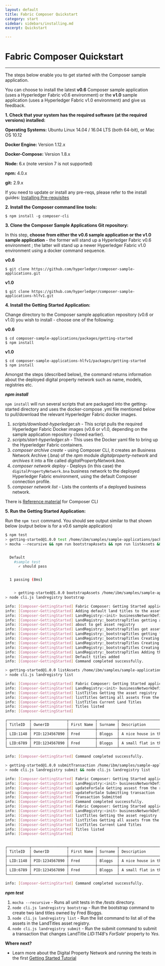 ```yaml
---
layout: default
title: Fabric Composer Quickstart
category: start
sidebar: sidebars/installing.md
excerpt: Quickstart

---
```


# Fabric Composer Quickstart

---

The steps below enable you to get started with the Composer sample application.

You can choose to install the latest  **v0.6** Composer sample application (uses a Hyperledger Fabric v0.6 environment) or the **v1.0** sample application (uses a Hyperledger Fabric v1.0 environment) and give us feedback.

**1. Check that your system has the required software (at the required versions) installed:**

**Operating Systems:** Ubuntu Linux 14.04 / 16.04 LTS (both 64-bit), or Mac OS 10.12

**Docker Engine:** Version 1.12.x

**Docker-Compose:** Version 1.8.x

**Node:** 6.x (note version 7 is not supported)

**npm:** 4.0.x

**git:** 2.9.x

If you need to update or install any pre-reqs, please refer to the install guides:
[Installing Pre-requisites](../installing/prerequisites.md)

**2. Install the Composer command line tools:**

```
$ npm install -g composer-cli
```

**3. Clone the Composer Sample Applications Git repository:**

In this step, **choose from either the v0.6 sample application or the v1.0 sample application** - the former will stand up a Hyperledger Fabric v0.6 environment ; the latter will stand up a newer Hyperledger Fabric v1.0 environment using a docker command sequence.

**v0.6**

```
$ git clone https://github.com/hyperledger/composer-sample-applications.git
```

**v1.0**

```
$ git clone https://github.com/hyperledger/composer-sample-applications-hlfv1.git
```

**4. Install the Getting Started Application:**

Change directory to the Composer sample application repository (v0.6 or v1.0) you wish to install - choose one of the following:

**v0.6**

```
$ cd composer-sample-applications/packages/getting-started
$ npm install
```
**v1.0**

```
$ cd composer-sample-applications-hlfv1/packages/getting-started
$ npm install
```

Amongst the steps (described below), the command returns information about the deployed digital property network such as name, models, registries etc.

***npm install***

`npm install` will run several scripts that are packaged into the getting-started directory and uses the docker-compose .yml file mentioned below to pull/download the relevant Hyperledger Fabric docker images.

1. *scripts/download-hyperledger.sh* - This script pulls the required Hyperledger Fabric Docker images (v0.6 or v1.0, depending on the sample application repository cloned earlier).
2. *scripts/start-hyperledger.sh* - This uses the Docker yaml file to bring up the Hyperledger Fabric containers.
3. *composer archive create* - using Composer CLI, it creates an Business Network Archive (.bna) of the *npm* module *digitalproperty-network* and *archives* it into a file called *digitalPropertyNetwork.bna*.
4. *composer network deploy* - Deploys (in this case) the `digitalPropertyNetwork.bna` business network to the deployed Hyperledger Fabric environment, using the default Composer connection profile.
5. *composer network list* - Lists the contents of a deployed business network.


There is [Reference material](https://fabric-composer.github.io/reference/commands.html) for Composer CLI

**5. Run the Getting Started Application:**

Run the `npm test` command. You should see output similar to that shown below (output below is for a v0.6 sample application)

```bash
$ npm test
> getting-started@1.0.0 test /home/ibm/samples/sample-applications/packages/getting-started
> mocha --recursive && npm run bootstrapAssets && npm run listAssets && npm run submitTransaction


  Default
    #sample test
      ✓ should pass


  1 passing (8ms)


    > getting-started@1.0.0 bootstrapAssets /home/ibm/samples/sample-applications/packages/getting-started
> node cli.js landregistry bootstrap

info: [Composer-GettingStarted] Fabric Composer: Getting Started application
info: [Composer-GettingStarted] Adding default land titles to the asset registry
info: [Composer-GettingStarted] LandRegistry:<init> businessNetworkDefinition obtained digitalproperty-network@0.0.6
info: [Composer-GettingStarted] LandRegistry:_bootstrapTitles getting asset registry for "net.biz.digitalPropertyNetwork.LandTitle"
info: [Composer-GettingStarted] about to get asset registry
info: [Composer-GettingStarted] LandRegistry:_bootstrapTitles got asset registry
info: [Composer-GettingStarted] LandRegistry:_bootstrapTitles getting factory and adding assets
info: [Composer-GettingStarted] LandRegistry:_bootstrapTitles Creating a person
info: [Composer-GettingStarted] LandRegistry:_bootstrapTitles Creating a land title#1
info: [Composer-GettingStarted] LandRegistry:_bootstrapTitles Creating a land title#2
info: [Composer-GettingStarted] LandRegistry:_bootstrapTitles Adding these to the registry
info: [Composer-GettingStarted] Default titles added
info: [Composer-GettingStarted] Command completed successfully.

> getting-started@1.0.0 listAssets /home/ibm/samples/sample-applications/packages/getting-started
> node cli.js landregistry list

info: [Composer-GettingStarted] Fabric Composer: Getting Started application
info: [Composer-GettingStarted] LandRegistry:<init> businessNetworkDefinition obtained digitalproperty-network@0.0.6
info: [Composer-GettingStarted] listTitles Getting the asset registry
info: [Composer-GettingStarted] listTitles Getting all assets from the registry.
info: [Composer-GettingStarted] listTitles Current Land Titles
info: [Composer-GettingStarted] Titles listed
info: [Composer-GettingStarted]

┌──────────┬────────────────┬────────────┬─────────┬─────────────────────────────┬─────────┐
│ TitleID  │ OwnerID        │ First Name │ Surname │ Description                 │ ForSale │
├──────────┼────────────────┼────────────┼─────────┼─────────────────────────────┼─────────┤
│ LID:1148 │ PID:1234567890 │ Fred       │ Bloggs  │ A nice house in the country │ No      │
├──────────┼────────────────┼────────────┼─────────┼─────────────────────────────┼─────────┤
│ LID:6789 │ PID:1234567890 │ Fred       │ Bloggs  │ A small flat in the city    │ No      │
└──────────┴────────────────┴────────────┴─────────┴─────────────────────────────┴─────────┘

info: [Composer-GettingStarted] Command completed successfully.

> getting-started@1.0.0 submitTransaction /home/ibm/samples/sample-applications/packages/getting-started
> node cli.js landregistry submit && node cli.js landregistry list

info: [Composer-GettingStarted] Fabric Composer: Getting Started application
info: [Composer-GettingStarted] LandRegistry:<init> businessNetworkDefinition obtained digitalproperty-network@0.0.6
info: [Composer-GettingStarted] updateForSale Getting assest from the registry.
info: [Composer-GettingStarted] updateForSale Submitting transaction
info: [Composer-GettingStarted] Transaction Submitted
info: [Composer-GettingStarted] Command completed successfully.
info: [Composer-GettingStarted] Fabric Composer: Getting Started application
info: [Composer-GettingStarted] LandRegistry:<init> businessNetworkDefinition obtained digitalproperty-network@0.0.6
info: [Composer-GettingStarted] listTitles Getting the asset registry
info: [Composer-GettingStarted] listTitles Getting all assets from the registry.
info: [Composer-GettingStarted] listTitles Current Land Titles
info: [Composer-GettingStarted] Titles listed
info: [Composer-GettingStarted]


┌──────────┬────────────────┬────────────┬─────────┬─────────────────────────────┬─────────┐
│ TitleID  │ OwnerID        │ First Name │ Surname │ Description                 │ ForSale │
├──────────┼────────────────┼────────────┼─────────┼─────────────────────────────┼─────────┤
│ LID:1148 │ PID:1234567890 │ Fred       │ Bloggs  │ A nice house in the country │ Yes     │
├──────────┼────────────────┼────────────┼─────────┼─────────────────────────────┼─────────┤
│ LID:6789 │ PID:1234567890 │ Fred       │ Bloggs  │ A small flat in the city    │ No      │
└──────────┴────────────────┴────────────┴─────────┴─────────────────────────────┴─────────┘

info: [Composer-GettingStarted] Command completed successfully.

```

***npm test***

1. `mocha --recursive` - Runs all unit tests in the */tests* directory.
2. `node cli.js landregistry bootstrap` - Run the bootstrap command to create two land titles owned by Fred Bloggs.
3. `node cli.js landregistry list` - Run the list command to list all of the assets in the LandTitles asset registry.
4. `node cli.js landregistry submit` - Run the submit command to submit a transaction that changes LandTitle *LID:1148*'s *ForSale*' property to *Yes*.

**Where next?**

* Learn more about the Digital Property Network and running the tests in the first [Getting Started Tutorial](../tutorials/getting-started-cmd-line.md)

